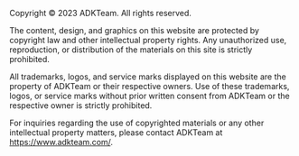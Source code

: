 Copyright © 2023 ADKTeam. All rights reserved.

The content, design, and graphics on this website are protected by copyright law and other intellectual property rights.
Any unauthorized use, reproduction, or distribution of the materials on this site is strictly prohibited.

All trademarks, logos, and service marks displayed on this website are the property of ADKTeam or their respective owners.
Use of these trademarks, logos, or service marks without prior written consent from ADKTeam or the respective owner is strictly prohibited.

For inquiries regarding the use of copyrighted materials or any other intellectual property matters, please contact ADKTeam at https://www.adkteam.com/.
